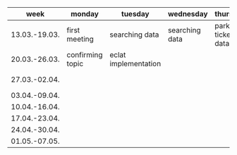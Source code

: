 week | monday | tuesday | wednesday | thursday | friday | saturday | sunday
--- | --- | --- | --- | --- | --- | --- | ---
13.03.-19.03. | first meeting | searching data | searching data | parking ticket data | vechile registration data | apriori implementation | planning different topics
20.03.-26.03. | confirming topic | eclat implementation |               |                      |                                      |                        |
27.03.-02.04. |   |   |   |   | project topic dl |   |
03.04.-09.04. |   |   |   |   |   |   |
10.04.-16.04. |   |   |   |   |   |   |
17.04.-23.04. |   |   |   |   |   |   |
24.04.-30.04. |   |   |   |   |   |   |
01.05.-07.05. |   |   |   |   |   |   |
